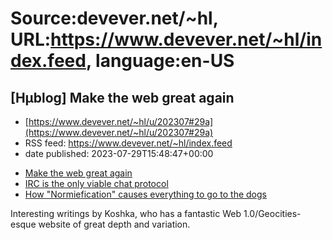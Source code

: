 # Source:devever.net/~hl, URL:https://www.devever.net/~hl/index.feed, language:en-US

## [Hμblog] Make the web great again
 - [https://www.devever.net/~hl/u/202307#29a](https://www.devever.net/~hl/u/202307#29a)
 - RSS feed: https://www.devever.net/~hl/index.feed
 - date published: 2023-07-29T15:48:47+00:00

<ul><li><a href="https://koshka.love/mwwwga.html">Make the web great again</a></li><li><a href="https://koshka.love/babel/irc-forever.html">IRC is the only viable chat protocol</a></li><li><a href="https://koshka.love/babel/normiefication.html">How "Normiefication" causes everything to go to the dogs</a></li></ul><p>Interesting writings by Koshka, who has a fantastic Web 1.0/Geocities-esque
website of great depth and variation.</p>

